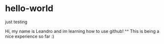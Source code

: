 # hello-world
just testing

Hi, my name is Leandro and im learning how to use github! ^^
This is being a nice experience so far :)
